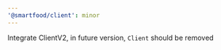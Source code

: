 ```yaml
---
'@smartfood/client': minor
---
```


Integrate ClientV2, in future version, `Client` should be removed
